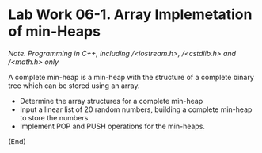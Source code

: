 # Lab Work 06-1. Array Implemetation of min-Heaps

*Note. Programming in C++, including <iostream>/<iostream.h>, <cstdlib>/<cstdlib.h> and <cmath>/<math.h> only* 

A complete min-heap is a min-heap with the structure of a complete binary tree which can be stored using an array.

* Determine the array structures for a complete min-heap
* Input a linear list of 20 random numbers, building a complete min-heap to store the numbers
* Implement POP and PUSH operations for the min-heaps.

(End)